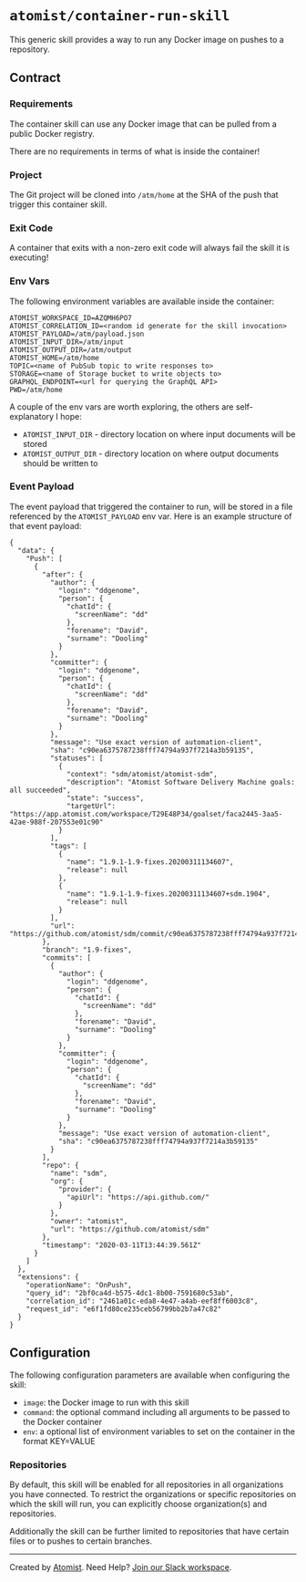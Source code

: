 # `atomist/container-run-skill` 

<!---atomist-skill-readme:start--->

This generic skill provides a way to run any Docker image on pushes to a repository.

## Contract
 
### Requirements

The container skill can use any Docker image that can be pulled from a public Docker registry.

There are no requirements in terms of what is inside the container!

### Project

The Git project will be cloned into `/atm/home` at the SHA of the push that trigger this container skill.

### Exit Code

A container that exits with a non-zero exit code will always fail the skill it is executing!

### Env Vars

The following environment variables are available inside the container:

    ATOMIST_WORKSPACE_ID=AZQMH6PO7
    ATOMIST_CORRELATION_ID=<random id generate for the skill invocation>
    ATOMIST_PAYLOAD=/atm/payload.json
    ATOMIST_INPUT_DIR=/atm/input
    ATOMIST_OUTPUT_DIR=/atm/output
    ATOMIST_HOME=/atm/home
    TOPIC=<name of PubSub topic to write responses to>
    STORAGE=<name of Storage bucket to write objects to>
    GRAPHQL_ENDPOINT=<url for querying the GraphQL API>
    PWD=/atm/home

A couple of the env vars are worth exploring, the others are self-explanatory I hope:

- `ATOMIST_INPUT_DIR` - directory location on where input documents will be stored
- `ATOMIST_OUTPUT_DIR` - directory location on where output documents should be written to

### Event Payload

The event payload that triggered the container to run, will be stored in a file referenced by the `ATOMIST_PAYLOAD` 
env var. Here is an example structure of that event payload:

```
{
  "data": {
    "Push": [
      {
        "after": {
          "author": {
            "login": "ddgenome",
            "person": {
              "chatId": {
                "screenName": "dd"
              },
              "forename": "David",
              "surname": "Dooling"
            }
          },
          "committer": {
            "login": "ddgenome",
            "person": {
              "chatId": {
                "screenName": "dd"
              },
              "forename": "David",
              "surname": "Dooling"
            }
          },
          "message": "Use exact version of automation-client",
          "sha": "c90ea6375787238fff74794a937f7214a3b59135",
          "statuses": [
            {
              "context": "sdm/atomist/atomist-sdm",
              "description": "Atomist Software Delivery Machine goals: all succeeded",
              "state": "success",
              "targetUrl": "https://app.atomist.com/workspace/T29E48P34/goalset/faca2445-3aa5-42ae-988f-207553e01c90"
            }
          ],
          "tags": [
            {
              "name": "1.9.1-1.9-fixes.20200311134607",
              "release": null
            },
            {
              "name": "1.9.1-1.9-fixes.20200311134607+sdm.1904",
              "release": null
            }
          ],
          "url": "https://github.com/atomist/sdm/commit/c90ea6375787238fff74794a937f7214a3b59135"
        },
        "branch": "1.9-fixes",
        "commits": [
          {
            "author": {
              "login": "ddgenome",
              "person": {
                "chatId": {
                  "screenName": "dd"
                },
                "forename": "David",
                "surname": "Dooling"
              }
            },
            "committer": {
              "login": "ddgenome",
              "person": {
                "chatId": {
                  "screenName": "dd"
                },
                "forename": "David",
                "surname": "Dooling"
              }
            },
            "message": "Use exact version of automation-client",
            "sha": "c90ea6375787238fff74794a937f7214a3b59135"
          }
        ],
        "repo": {
          "name": "sdm",
          "org": {
            "provider": {
              "apiUrl": "https://api.github.com/"
            }
          },
          "owner": "atomist",
          "url": "https://github.com/atomist/sdm"
        },
        "timestamp": "2020-03-11T13:44:39.561Z"
      }
    ]
  },
  "extensions": {
    "operationName": "OnPush",
    "query_id": "2bf0ca4d-b575-4dc1-8b00-7591680c53ab",
    "correlation_id": "2461a01c-eda8-4e47-a4ab-eef8ff6003c8",
    "request_id": "e6f1fd80ce235ceb56799bb2b7a47c82"
  }
}
```

## Configuration

The following configuration parameters are available when configuring the skill:

- `image`: the Docker image to run with this skill
- `command`: the optional command including all arguments to be passed to the Docker container
- `env`: a optional list of environment variables to set on the container in the format KEY=VALUE

### Repositories

By default, this skill will be enabled for all repositories in all organizations you have connected. 
To restrict the organizations or specific repositories on which the skill will run, you can explicitly 
choose organization(s) and repositories.

Additionally the skill can be further limited to repositories that have certain files or to pushes
to certain branches.  

<!---atomist-skill-readme:end--->

---

Created by [Atomist][atomist].
Need Help?  [Join our Slack workspace][slack].

[atomist]: https://atomist.com/ (Atomist - How Teams Deliver Software)
[slack]: https://join.atomist.com/ (Atomist Community Slack)

